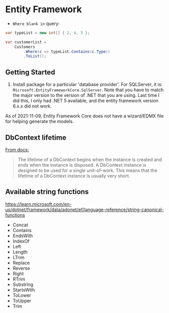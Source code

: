 # Entity Framework

- `Where blank in` query:

```csharp
var typeList = new int[] { 2, 4, 5 };

var customerList =
    Customers
        .Where(c => typeList.Contains(c.Type))
        .ToList();
```

## Getting Started

1. Install package for a particular 'database provider'. For SQLServer,
   it is: `Microsoft.EntityFrameworkCore.SqlServer`. Note that you have
   to match the major version to the version of .NET that you are using.
   Last time I did this, I only had .NET 5 available, and the entity
   framework version 6.x.x did not work.

As of 2021-11-09, Entity Framework Core does not have a wizard/EDMX file
for helping generate the models.


## DbContext lifetime

[From docs:](https://docs.microsoft.com/en-us/ef/core/dbcontext-configuration/)

> The lifetime of a DbContext begins when the instance is created and ends
> when the instance is disposed. A DbContext instance is designed to be
> used for a single unit-of-work. This means that the lifetime of a
> DbContext instance is usually very short.

## Available string functions

<https://learn.microsoft.com/en-us/dotnet/framework/data/adonet/ef/language-reference/string-canonical-functions>

- Concat
- Contains
- EndsWith
- IndexOf
- Left
- Length
- LTrim
- Replace
- Reverse
- Right
- RTrim
- Substring
- StartsWith
- ToLower
- ToUpper
- Trim
